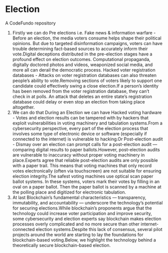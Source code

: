 # Election

A CodeFundo repository
 1) Firstly we can do Pre elections i.e. Fake news & information warfare - Before an election, the media voters consume helps shape their political opinions. But due to targeted disinformation campaigns, voters can have trouble determining fact-based sources to accurately inform their vote.Digital deceptions distributed in the pre-election stages have a profound effect on election outcomes. Computational propaganda, digitally doctored photos and videos, weaponized social media, and more all can derail the democratic process. Hacked voter registration databases -  Attacks on voter registration databases can also threaten people’s ability to vote.Removing sections of voters likely to support one candidate could effectively swing a close election.If a person’s identity has been removed from the voter registration database, they can’t check in at polls. An attack that deletes an entire state’s registration database could delay or even stop an election from taking place altogether.
2) We can do that During an Election we can have Hacked voting hardware - Votes and election results can be tampered with by hackers that exploit vulnerabilities in voting machinery and tabulation systems.From a cybersecurity perspective, every part of the election process that involves some type of electronic device or software (especially if connected to the internet) is vulnerable to hacking.Or Post-election audit - Dismay over an election can prompt calls for a post-election audit — comparing digital results to paper ballots.However, post-election audits are vulnerable to inaccuracy without proper voting machinery in place.Experts agree that reliable post-election audits are only possible with a paper trail. This means that voting machines that only record votes electronically (often via touchscreen) are not suitable for ensuring election integrity.The safest voting machines use optical scan paper ballot systems. In these systems, voters mark their votes by filling in an oval on a paper ballot. Then the paper ballot is scanned by a machine at the polling place and digitized for electronic tabulation.
3) At last Blockchain’s fundamental characteristics — transparency, immutability, and accountability — underscore the technology’s potential for securing elections.While blockchain’s proponents argue that the technology could increase voter participation and improve security, some cybersecurity and election experts say blockchain makes election processes overly complicated and no more secure than other internet-connected election systems.Despite this lack of consensus, several pilot projects around the world are starting to lay the foundations for blockchain-based voting.Below, we highlight the technology behind a theoretically secure blockchain-based election.
